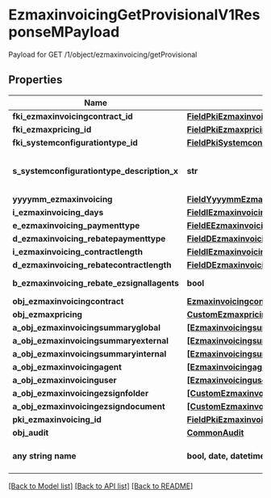 # EzmaxinvoicingGetProvisionalV1ResponseMPayload

Payload for GET /1/object/ezmaxinvoicing/getProvisional

## Properties
Name | Type | Description | Notes
------------ | ------------- | ------------- | -------------
**fki_ezmaxinvoicingcontract_id** | [**FieldPkiEzmaxinvoicingcontractID**](FieldPkiEzmaxinvoicingcontractID.md) |  | 
**fki_ezmaxpricing_id** | [**FieldPkiEzmaxpricingID**](FieldPkiEzmaxpricingID.md) |  | 
**fki_systemconfigurationtype_id** | [**FieldPkiSystemconfigurationtypeID**](FieldPkiSystemconfigurationtypeID.md) |  | 
**s_systemconfigurationtype_description_x** | **str** | The description of the Systemconfigurationtype in the language of the requester | 
**yyyymm_ezmaxinvoicing** | [**FieldYyyymmEzmaxinvoicing**](FieldYyyymmEzmaxinvoicing.md) |  | 
**i_ezmaxinvoicing_days** | [**FieldIEzmaxinvoicingDays**](FieldIEzmaxinvoicingDays.md) |  | 
**e_ezmaxinvoicing_paymenttype** | [**FieldEEzmaxinvoicingPaymenttype**](FieldEEzmaxinvoicingPaymenttype.md) |  | 
**d_ezmaxinvoicing_rebatepaymenttype** | [**FieldDEzmaxinvoicingRebatepaymenttype**](FieldDEzmaxinvoicingRebatepaymenttype.md) |  | 
**i_ezmaxinvoicing_contractlength** | [**FieldIEzmaxinvoicingContractlength**](FieldIEzmaxinvoicingContractlength.md) |  | 
**d_ezmaxinvoicing_rebatecontractlength** | [**FieldDEzmaxinvoicingRebatecontractlength**](FieldDEzmaxinvoicingRebatecontractlength.md) |  | 
**b_ezmaxinvoicing_rebate_ezsignallagents** | **bool** | Whether the rebate for eZsign is for all agents | 
**obj_ezmaxinvoicingcontract** | [**EzmaxinvoicingcontractResponseCompound**](EzmaxinvoicingcontractResponseCompound.md) |  | 
**obj_ezmaxpricing** | [**CustomEzmaxpricingResponse**](CustomEzmaxpricingResponse.md) |  | 
**a_obj_ezmaxinvoicingsummaryglobal** | [**[EzmaxinvoicingsummaryglobalResponseCompound]**](EzmaxinvoicingsummaryglobalResponseCompound.md) |  | 
**a_obj_ezmaxinvoicingsummaryexternal** | [**[EzmaxinvoicingsummaryexternalResponseCompound]**](EzmaxinvoicingsummaryexternalResponseCompound.md) |  | 
**a_obj_ezmaxinvoicingsummaryinternal** | [**[EzmaxinvoicingsummaryinternalResponseCompound]**](EzmaxinvoicingsummaryinternalResponseCompound.md) |  | 
**a_obj_ezmaxinvoicingagent** | [**[EzmaxinvoicingagentResponseCompound]**](EzmaxinvoicingagentResponseCompound.md) |  | 
**a_obj_ezmaxinvoicinguser** | [**[EzmaxinvoicinguserResponseCompound]**](EzmaxinvoicinguserResponseCompound.md) |  | 
**a_obj_ezmaxinvoicingezsignfolder** | [**[CustomEzmaxinvoicingEzsignfolderResponse]**](CustomEzmaxinvoicingEzsignfolderResponse.md) |  | 
**a_obj_ezmaxinvoicingezsigndocument** | [**[CustomEzmaxinvoicingEzsigndocumentResponse]**](CustomEzmaxinvoicingEzsigndocumentResponse.md) |  | 
**pki_ezmaxinvoicing_id** | [**FieldPkiEzmaxinvoicingID**](FieldPkiEzmaxinvoicingID.md) |  | [optional] 
**obj_audit** | [**CommonAudit**](CommonAudit.md) |  | [optional] 
**any string name** | **bool, date, datetime, dict, float, int, list, str, none_type** | any string name can be used but the value must be the correct type | [optional]

[[Back to Model list]](../README.md#documentation-for-models) [[Back to API list]](../README.md#documentation-for-api-endpoints) [[Back to README]](../README.md)


